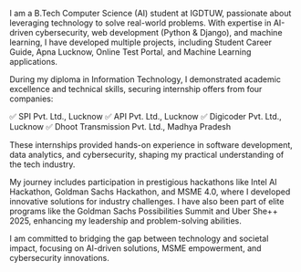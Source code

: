 I am a B.Tech Computer Science (AI) student at IGDTUW, passionate about leveraging technology to solve real-world problems. With expertise in AI-driven cybersecurity, web development (Python & Django), and machine learning, I have developed multiple projects, including Student Career Guide, Apna Lucknow, Online Test Portal, and Machine Learning applications.

During my diploma in Information Technology, I demonstrated academic excellence and technical skills, securing internship offers from four companies:

✅ SPI Pvt. Ltd., Lucknow
✅ API Pvt. Ltd., Lucknow
✅ Digicoder Pvt. Ltd., Lucknow
✅ Dhoot Transmission Pvt. Ltd., Madhya Pradesh

These internships provided hands-on experience in software development, data analytics, and cybersecurity, shaping my practical understanding of the tech industry.

My journey includes participation in prestigious hackathons like Intel AI Hackathon, Goldman Sachs Hackathon, and MSME 4.0, where I developed innovative solutions for industry challenges. I have also been part of elite programs like the Goldman Sachs Possibilities Summit and Uber She++ 2025, enhancing my leadership and problem-solving abilities.

I am committed to bridging the gap between technology and societal impact, focusing on AI-driven solutions, MSME empowerment, and cybersecurity innovations.
